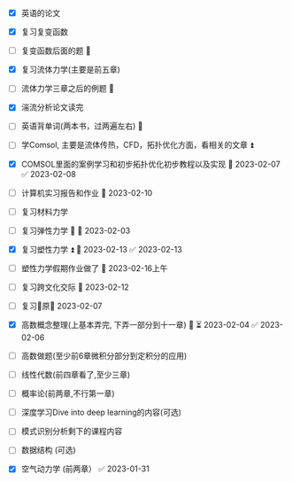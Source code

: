 - [x] 英语的论文 
- [x] 复习复变函数
- [ ] 复变函数后面的题 🔽 
- [x] 复习流体力学(主要是前五章)
- [ ] 流体力学三章之后的例题 🔽 
- [x] 湍流分析论文读完
- [ ] 英语背单词(两本书，过两遍左右) 🔼 
- [ ] 学Comsol, 主要是流体传热，CFD，拓扑优化方面，看相关的文章 ⏫ 
- [x] COMSOL里面的案例学习和初步拓扑优化初步教程以及实现 📅 2023-02-07 ✅ 2023-02-08
- [ ] 计算机实习报告和作业 📅 2023-02-10
- [ ] 复习材料力学 
- [ ] 复习弹性力学 🔼 🛫 2023-02-03 
- [x] 复习塑性力学 ⏫ 📅 2023-02-13 ✅ 2023-02-13
- [ ] 塑性力学假期作业做了 📅 2023-02-16上午
- [ ] 复习跨文化交际 🛫 2023-02-12 
- [ ] 复习🐴原🛫 2023-02-07 
- [x] 高数概念整理(上基本弄完, 下弄一部分到十一章) 🔼 ⏳ 2023-02-04 ✅ 2023-02-06
- [ ] 高数做题(至少前6章微积分部分到定积分的应用)
- [ ] 线性代数(前四章看了,至少三章)
- [ ] 概率论(前两章,不行第一章)
- [ ] 深度学习Dive into deep learning的内容(可选)
- [ ] 模式识别分析剩下的课程内容
- [ ] 数据结构 (可选)
- [x] 空气动力学 (前两章） ✅ 2023-01-31

